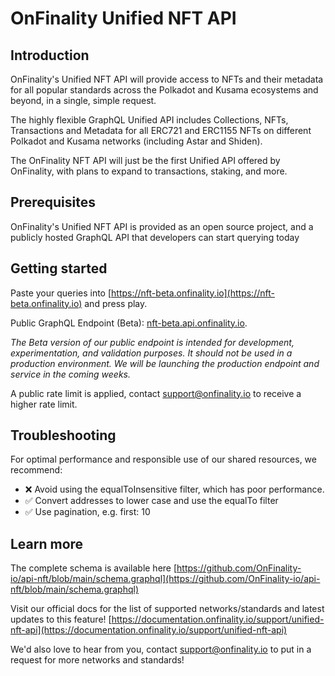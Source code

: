 # OnFinality Unified NFT API

## Introduction

OnFinality's Unified NFT API will provide access to NFTs and their metadata for all popular standards across the Polkadot and Kusama ecosystems and beyond, in a single, simple request.

The highly flexible GraphQL Unified API includes Collections, NFTs, Transactions and Metadata for all ERC721 and ERC1155 NFTs on different Polkadot and Kusama networks (including Astar and Shiden).

The OnFinality NFT API will just be the first Unified API offered by OnFinality, with plans to expand to transactions, staking, and more.

## Prerequisites

OnFinality's Unified NFT API is provided as an open source project, and a publicly hosted GraphQL API that developers can start querying today

## Getting started

Paste your queries into [https://nft-beta.onfinality.io](https://nft-beta.onfinality.io) and press play.

Public GraphQL Endpoint (Beta): [nft-beta.api.onfinality.io](nft-beta.api.onfinality.io).

*The Beta version of our public endpoint is intended for development, experimentation, and validation purposes. It should not be used in a production environment. We will be launching the production endpoint and service in the coming weeks.*

A public rate limit is applied, contact support@onfinality.io to receive a higher rate limit.

## Troubleshooting

For optimal performance and responsible use of our shared resources, we recommend:

- ❌ Avoid using the equalToInsensitive filter, which has poor performance.
- ✅ Convert addresses to lower case and use the equalTo filter
- ✅ Use pagination, e.g. first: 10

## Learn more

The complete schema is available here [https://github.com/OnFinality-io/api-nft/blob/main/schema.graphql](https://github.com/OnFinality-io/api-nft/blob/main/schema.graphql)

Visit our official docs for  the list of supported networks/standards and latest updates to this feature! [https://documentation.onfinality.io/support/unified-nft-api](https://documentation.onfinality.io/support/unified-nft-api)

We'd also love to hear from you, contact support@onfinality.io to put in a request for more networks and standards!
